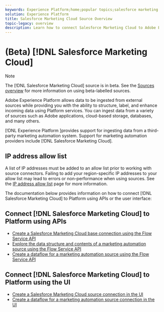 ```yaml
---
keywords: Experience Platform;home;popular topics;salesforce marketing cloud;Salesforce Marketing Cloud;marketing automation
solution: Experience Platform
title: Salesforce Marketing Cloud Source Overview
topic-legacy: overview
description: Learn how to connect Salesforce Marketing Cloud to Adobe Experience Platform using APIs or the user interface.
---
```

# (Beta) [!DNL Salesforce Marketing Cloud]

>[!NOTE]
>
>The [!DNL Salesforce Marketing Cloud] source is in beta. See the [Sources overview](../../home.md#terms-and-conditions) for more information on using beta-labelled sources.

Adobe Experience Platform allows data to be ingested from external sources while providing you with the ability to structure, label, and enhance incoming data using Platform services. You can ingest data from a variety of sources such as Adobe applications, cloud-based storage, databases, and many others.

[!DNL Experience Platform ]provides support for ingesting data from a third-party marketing automation system. Support for marketing automation providers include [!DNL Salesforce Marketing Cloud].

## IP address allow list

A list of IP addresses must be added to an allow list prior to working with source connectors. Failing to add your region-specific IP addresses to your allow list may lead to errors or non-performance when using sources. See the [IP address allow list](../../ip-address-allow-list.md) page for more information.

The documentation below provides information on how to connect [!DNL Salesforce Marketing Cloud] to Platform using APIs or the user interface:

## Connect [!DNL Salesforce Marketing Cloud] to Platform using APIs

- [Create a Salesforce Marketing Cloud base connection using the Flow Service API](../../tutorials/api/create/marketing-automation/salesforce-marketing-cloud.md)
- [Explore the data structure and contents of a marketing automation source using the Flow Service API](../../tutorials/api/explore/marketing-automation.md)
- [Create a dataflow for a marketing automation source using the Flow Service API](../../tutorials/api/collect/marketing-automation.md)

## Connect [!DNL Salesforce Marketing Cloud] to Platform using the UI

- [Create a Salesforce Marketing Cloud source connection in the UI](../../tutorials/ui/create/marketing-automation/salesforce-marketing-cloud.md)
- [Create a dataflow for a marketing automation source connection in the UI](../../tutorials/ui/dataflow/marketing-automation.md)
